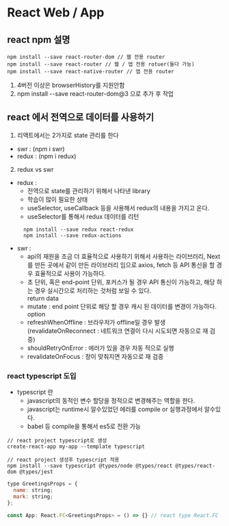# React Web / App


## react npm 설명
```npm
npm install --save react-router-dom // 웹 전용 router
npm install --save react-router // 웹 / 앱 전용 rotuer(둘다 가능)
npm install --save react-native-router // 앱 전용 router
```
1. 4버전 이상은 browserHistory를 지원안함
2. npm install --save react-router-dom@3 으로 추가 후 작업



## react 에서 전역으로 데이터를 사용하기

1. 리액트에서는 2가지로 state 관리를 한다
 - swr : (npm i swr)
 - redux : (npm i redux)


2. redux vs swr
 - redux :
    - 전역으로 state를 관리하기 위해서 나타낸 library
    - 학습이 많이 필요한 상태
    - useSelector, useCallback 등을 사용해서 redux의 내용을 가지고 온다.
    - useSelector를 통해서 redux 데이터를 리턴
    ```npm
      npm install --save redux react-redux
      npm install --save redux-actions
    ```
 - swr : 
    - api의 재원을 조금 더 효율적으로 사용하기 위해서 사용하는 라이브러리, Next를 만든 곳에서 같이 만든 라이브러리 임으로 axios, fetch 등 API 통신을 할 경우 효율적으로 사용이 가능하다.
    - 초 단위, 혹은 end-point 단위, 포커스가 될 경우 API 통신이 가능하고, 해당 하는 경우 실시간으로 처리하는 것처럼 보일 수 있다. <br>
    return data 
    - mutate : end point 단위로 해당 할 경우 캐시 된 데이터를 변경이 가능하다.<br>
    option 
    - refreshWhenOffline : 브라우저가 offline일 경우 발생(revalidateOnReconnect : 네트워크 연결이 다시 시도되면 자동으로 재 검증)
    - shouldRetryOnError : 에러가 있을 경우 자동 적으로 실행
    - revalidateOnFocus : 창이 맞춰지면 자동으로 재 검증


### react typescript 도입

- typescript 란
   - javascript의 동적인 변수 할당을 정적으로 변경해주는 역할을 한다.
   - javascript는 runtime시 알수있었던 에러를 compile or 실행과정에서 알수있다.
   - babel 등 compile을 통해서 es5로 전환 가능

```npm
// react project typescript로 생성
create-react-app my-app --template typescript

// react project 생성후 typescript 적용
npm install --save typescript @types/node @types/react @types/react-dom @types/jest
```

```js
type GreetingsProps = {
  name: string;
  mark: string;
};

const App: React.FC<GreetingsProps> = () => {} // react type React.FC
```